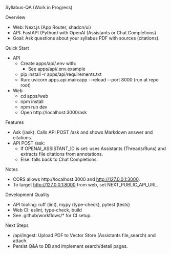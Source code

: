 Syllabus-QA (Work in Progress)

Overview
- Web: Next.js (App Router, shadcn/ui)
- API: FastAPI (Python) with OpenAI (Assistants or Chat Completions)
- Goal: Ask questions about your syllabus PDF with sources (citations).

Quick Start
- API
  - Create apps/api/.env with:
    - See apps/api/.env.example
  - pip install -r apps/api/requirements.txt
  - Run: uvicorn apps.api.main:app --reload --port 8000 (run at repo root)
- Web
  - cd apps/web
  - npm install
  - npm run dev
  - Open http://localhost:3000/ask

Features
- Ask (/ask): Calls API POST /ask and shows Markdown answer and citations.
- API POST /ask:
  - If OPENAI_ASSISTANT_ID is set: uses Assistants (Threads/Runs) and extracts file citations from annotations.
  - Else: falls back to Chat Completions.

Notes
- CORS allows http://localhost:3000 and http://127.0.0.1:3000.
- To target http://127.0.0.1:8000 from web, set NEXT_PUBLIC_API_URL.

Development Quality
- API tooling: ruff (lint), mypy (type-check), pytest (tests)
- Web CI: eslint, type-check, build
- See .github/workflows/* for CI setup.

Next Steps
- /api/ingest: Upload PDF to Vector Store (Assistants file_search) and attach.
- Persist Q&A to DB and implement search/detail pages.
